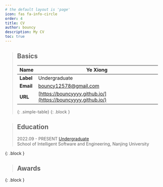 ```yaml
---
# the default layout is 'page'
icon: fas fa-info-circle
order: 4
title: CV
author: bouncy
description: My CV
toc: true
---
```


> ## Basics
>
> | **Name**    | Ye Xiong                              |
> | -------     | ------------------------------ |
> | **Label**   | Undergraduate                  |
> | **Email**   | [bouncy12578@gmail.com](mailto:bouncy12578@gmail.com)          |
> | **URL**     | [https://bouncyyyy.github.io/](https://bouncyyyy.github.io/)   |
> {: .simple-table}
{: .block }

> ## Education
>
> <div class="work-card">
>   <div class="work-item">
>     <span class="work-badge">2022.09 - PRESENT</span>
>     <a class="work-title" href="#">Undergraduate</a>
>     <div class="work-org">School of Intelligent Software and Engineering, Nanjing University</div>
>     <em class="work-note"></em>
>   </div>
> </div>
{: .block }

> ## Awards
>
{: .block }
